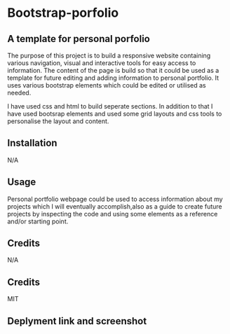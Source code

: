 # Bootstrap-porfolio


## A template for personal porfolio

The purpose of this project is to build a responsive website containing various navigation, visual and interactive tools for easy access to information.
The content of the page is build so that it could be used as a template for future editing and adding information to personal portfolio. It uses various bootstrap elements which could be edited or utilised as needed. 

I have used css and html to build seperate sections. In addition to that I have used bootsrap elements and used some grid layouts and css tools to personalise the layout and content. 
## Installation 

N/A

## Usage 

Personal portfolio webpage could be used to access information about my projects which I will eventually accomplish,also as a guide to create future projects by inspecting the code and using some elements as a reference and/or starting point.

## Credits 

N/A

## Credits

MIT

## Deplyment link and screenshot

